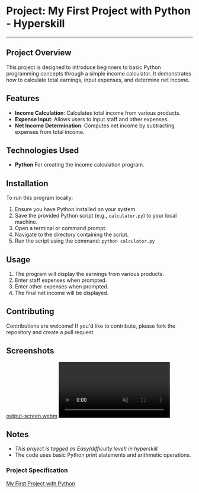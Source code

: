 # Project: My First Project with Python - Hyperskill
<hr />

## Project Overview
This project is designed to introduce beginners to basic Python programming concepts through a simple income calculator. It demonstrates how to calculate total earnings, input expenses, and determine net income.

## Features
- **Income Calculation**: Calculates total income from various products.
- **Expense Input**: Allows users to input staff and other expenses.
- **Net Income Determination**: Computes net income by subtracting expenses from total income.

## Technologies Used
* **Python** For creating the income calculation program.

## Installation
To run this program locally:
1. Ensure you have Python installed on your system.
2. Save the provided Python script (e.g., `calculator.py`) to your local machine.
3. Open a terminal or command prompt.
4. Navigate to the directory containing the script.
5. Run the script using the command: `python calculator.py`

## Usage
1. The program will display the earnings from various products.
2. Enter staff expenses when prompted.
3. Enter other expenses when prompted.
4. The final net income will be displayed.

## Contributing
Contributions are welcome! If you'd like to contribute, please fork the repository and create a pull request.

## Screenshots
[output-screen.webm](https://github.com/user-attachments/assets/c00d7682-315b-4acf-adc2-273582db9b57)
<video autoplay loop muted playsinline>
  <source src="https://github.com/user-attachments/assets/c00d7682-315b-4acf-adc2-273582db9b57" type="video/webm">
</video>
## Notes
* _This project is tagged as Easy(difficulty level) in hyperskill._
* The code uses basic Python print statements and arithmetic operations.

### Project Specification 
[My First Project with Python](https://hyperskill.org/projects/343)